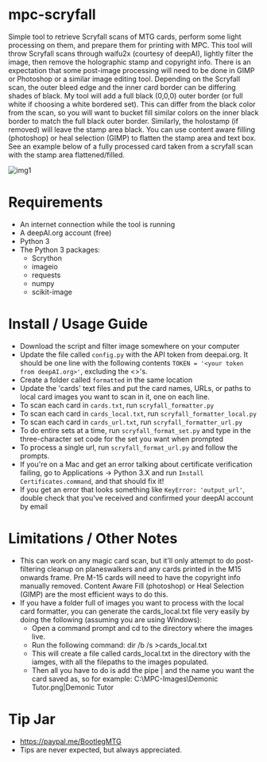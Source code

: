 # mpc-scryfall
Simple tool to retrieve Scryfall scans of MTG cards, perform some light processing on them, and prepare them for printing with MPC. This tool will throw Scryfall scans through waifu2x (courtesy of deepAI), lightly filter the image, then remove the holographic stamp and copyright info. There is an expectation that some post-image processing will need to be done in GIMP or Photoshop or a similar image editing tool. Depending on the Scryfall scan, the outer bleed edge and the inner card border can be differing shades of black. My tool will add a full black (0,0,0) outer border (or full white if choosing a white bordered set). This can differ from the black color from the scan, so you will want to bucket fill similar colors on the inner black border to match the full black outer border. Similarly, the holostamp (if removed) will leave the stamp area black. You can use content aware filling (photoshop) or heal selection (GIMP) to flatten the stamp area and text box. See an example below of a fully processed card taken from a scryfall scan with the stamp area flattened/filled.

![img1](https://i.imgur.com/aQdaYQ7.png)

# Requirements
* An internet connection while the tool is running
* A deepAI.org account (free) 
* Python 3
* The Python 3 packages:
   * Scrython
   * imageio
   * requests
   * numpy
   * scikit-image

# Install / Usage Guide
* Download the script and filter image somewhere on your computer
* Update the file called `config.py` with the API token from deepai.org. It should be one line with the following contents `TOKEN = '<your token from deepAI.org>'`, excluding the <>'s.
* Create a folder called `formatted` in the same location
* Update the 'cards' text files and put the card names, URLs, or paths to local card images you want to scan in it, one on each line.
* To scan each card in `cards.txt`, run `scryfall_formatter.py`
* To scan each card in `cards_local.txt`, run `scryfall_formatter_local.py`
* To scan each card in `cards_url.txt`, run `scryfall_formatter_url.py`
* To do entire sets at a time, run `scryfall_format_set.py` and type in the three-character set code for the set you want when prompted
* To process a single url, run `scryfall_format_url.py` and follow the prompts.
* If you're on a Mac and get an error talking about certificate verification failing, go to Applications -> Python 3.X and run `Install Certificates.command`, and that should fix it!
* If you get an error that looks something like `KeyError: 'output_url'`, double check that you've received and confirmed your deepAI account by email

# Limitations / Other Notes
* This can work on any magic card scan, but it'll only attempt to do post-filtering cleanup on planeswalkers and any cards printed in the M15 onwards frame. Pre M-15 cards will need to have the copyright info manually removed. Content Aware Fill (photoshop) or Heal Selection (GIMP) are the most efficient ways to do this.
* If you have a folder full of images you want to process with the local card formatter, you can generate the cards_local.txt file very easily by doing the following (assuming you are using Windows):
   * Open a command prompt and cd to the directory where the images live.
   * Run the following command: dir /b /s >cards_local.txt
   * This will create a file called cards_local.txt in the directory with the iamges, with all the filepaths to the images populated.
   * Then all you have to do is add the pipe | and the name you want the card saved as, so for example: C:\MPC-Images\Demonic Tutor.png|Demonic Tutor

# Tip Jar
* https://paypal.me/BootlegMTG
* Tips are never expected, but always appreciated.